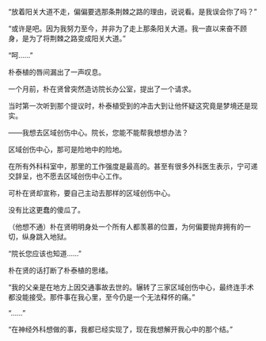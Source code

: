“放着阳关大道不走，偏偏要选那条荆棘之路的理由，说说看。是我误会你了吗？”

“或许是吧。因为我努力至今，并非为了走上那条阳关大道。我一直以来奋不顾身，是为了将荆棘之路变成阳关大道。”

“呵……”

朴泰植的唇间漏出了一声叹息。

一个月前，朴在贤曾突然造访院长办公室，提出了一个请求。

当时第一次听到那个提议时，朴泰植受到的冲击大到让他怀疑这究竟是梦境还是现实。

——我想去区域创伤中心。院长，您能不能帮我想想办法？

区域创伤中心，那可是险地中的险地。

在所有外科科室中，那里的工作强度是最高的。甚至有很多外科医生表示，宁可递交辞呈，也不愿去区域创伤中心工作。

可朴在贤却宣称，要自己主动去那样的区域创伤中心。

没有比这更蠢的傻瓜了。

（他想不通）朴在贤明明身处一个所有人都羡慕的位置，为何偏要抛弃拥有的一切，纵身跳入地狱。

“院长您应该也知道……”

朴在贤的话打断了朴泰植的思绪。

“我的父亲是在地方上因交通事故去世的。辗转了三家区域创伤中心，最终连手术都没能接受。那件事在我心里，至今仍是一个无法释怀的痛。”

“……”

“在神经外科想做的事，我都已经实现了，现在我想解开我心中的那个结。”